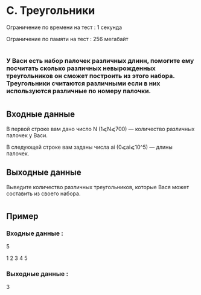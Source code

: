 # C. Треугольники
Ограничение по времени на тест : 1 секунда

Ограничение по памяти на тест : 256 мегабайт

#

### У Васи есть набор палочек различных длинн, помогите ему посчитать сколько различных невырожденных треугольников он сможет построить из этого набора. Треугольники считаются различными если в них используются различные по номеру палочки.

#

## Входные данные
В первой строке вам дано число N (1⩽N⩽700) — количество различных палочек у Васи.

В следующей строке вам заданы числа ai (0⩽ai⩽10^5) — длины палочек.

## Выходные данные
Выведите количество различных треугольников, которые Вася может составить из своего набора.

#

## Пример

### Входные данные :
5

1 2 3 4 5
### Выходные данные :
3